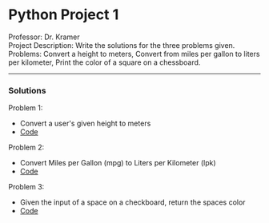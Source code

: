 # Python Project 1

Professor: Dr. Kramer \
Project Description: Write the solutions for the three problems given. \
Problems: Convert a height to meters, Convert from miles per gallon to liters per kilometer, Print the color of a square on a chessboard.

---

### Solutions

Problem 1:

- Convert a user's given height to meters
- [Code](./BadrChoubai_S_01__01.py)

Problem 2:

- Convert Miles per Gallon (mpg) to Liters per Kilometer (lpk)
- [Code](/BadrChoubai_S_01__02.py)

Problem 3:

- Given the input of a space on a checkboard, return the spaces color
- [Code](/BadrChoubai_S_01__03.py)
